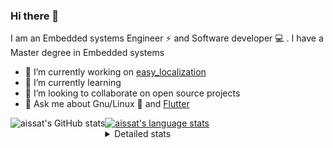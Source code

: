 ### Hi there 👋

I am an Embedded systems Engineer ⚡️ and Software developer 💻 . I have a Master degree in Embedded systems
- 🔭 I’m currently working on [easy_localization](https://pub.dev/packages/easy_localization)
- 🌱 I’m currently learning 
- 👯 I’m looking to collaborate on open source projects
- 💬 Ask me about  Gnu/Linux 🐧 and [Flutter](https://flutter.dev) 

<a href="https://profile-summary-for-github.com/user/aissat">
  <img align="left" height="170px" src="https://github-readme-stats.vercel.app/api?username=aissat&show_icons=true&line_height=27&count_private=true&include_all_commits=true" alt="aissat's GitHub stats"/>
  <img src="https://github-readme-stats.vercel.app/api/top-langs/?username=aissat&hide_langs_below=5&layout=compact" alt="aissat's language stats"/>
</a>

<details>
<summary>Detailed stats</summary>
 

### 🧐 Waka Stats

<!--START_SECTION:waka-->
![Code Time](http://img.shields.io/badge/Code%20Time-5%2C400%20hrs%2020%20mins-blue)

![Profile Views](http://img.shields.io/badge/Profile%20Views-0-blue)

![Lines of code](https://img.shields.io/badge/From%20Hello%20World%20I%27ve%20Written-2.0%20million%20lines%20of%20code-blue)

**🐱 My GitHub Data** 

> 📦 121.1 kB Used in GitHub's Storage 
 > 
> 🏆 259 Contributions in the Year 2023
 > 
> 💼 Opted to Hire
 > 
> 📜 169 Public Repositories 
 > 
> 🔑 26 Private Repositories 
 > 
**I'm a Night 🦉** 

```text
🌞 Morning                484 commits         ██░░░░░░░░░░░░░░░░░░░░░░░   07.98 % 
🌆 Daytime                961 commits         ████░░░░░░░░░░░░░░░░░░░░░   15.85 % 
🌃 Evening                2572 commits        ███████████░░░░░░░░░░░░░░   42.41 % 
🌙 Night                  2047 commits        ████████░░░░░░░░░░░░░░░░░   33.76 % 
```
📅 **I'm Most Productive on Thursday** 

```text
Monday                   550 commits         ██░░░░░░░░░░░░░░░░░░░░░░░   09.07 % 
Tuesday                  937 commits         ████░░░░░░░░░░░░░░░░░░░░░   15.45 % 
Wednesday                715 commits         ███░░░░░░░░░░░░░░░░░░░░░░   11.79 % 
Thursday                 1188 commits        █████░░░░░░░░░░░░░░░░░░░░   19.59 % 
Friday                   1103 commits        █████░░░░░░░░░░░░░░░░░░░░   18.19 % 
Saturday                 964 commits         ████░░░░░░░░░░░░░░░░░░░░░   15.90 % 
Sunday                   607 commits         ███░░░░░░░░░░░░░░░░░░░░░░   10.01 % 
```


📊 **This Week I Spent My Time On** 

```text
🕑︎ Time Zone: Africa/Algiers

💬 Programming Languages: 
Dart                     19 hrs 53 mins      █████████████████░░░░░░░░   66.71 % 
Docker                   3 hrs 2 mins        ███░░░░░░░░░░░░░░░░░░░░░░   10.23 % 
HTML                     1 hr 38 mins        █░░░░░░░░░░░░░░░░░░░░░░░░   05.51 % 
Python                   1 hr 34 mins        █░░░░░░░░░░░░░░░░░░░░░░░░   05.31 % 
YAML                     1 hr 27 mins        █░░░░░░░░░░░░░░░░░░░░░░░░   04.89 % 

🔥 Editors: 
VS Code                  29 hrs 48 mins      █████████████████████████   100.00 % 

💻 Operating System: 
Linux                    29 hrs 48 mins      █████████████████████████   100.00 % 
```

**I Mostly Code in Dart** 

```text
Dart                     28 repos            ████████░░░░░░░░░░░░░░░░░   30.11 % 
C++                      8 repos             ██░░░░░░░░░░░░░░░░░░░░░░░   08.60 % 
PHP                      7 repos             ██░░░░░░░░░░░░░░░░░░░░░░░   07.53 % 
C                        4 repos             █░░░░░░░░░░░░░░░░░░░░░░░░   04.30 % 
HTML                     2 repos             █░░░░░░░░░░░░░░░░░░░░░░░░   02.15 % 
```



**Timeline**

![Lines of Code chart](https://raw.githubusercontent.com/aissat/aissat/master/assets/bar_graph.png)


 Last Updated on 24/09/2023 00:58:28 UTC
<!--END_SECTION:waka-->

</details>
